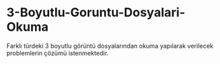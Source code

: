 # 3-Boyutlu-Goruntu-Dosyalari-Okuma
Farklı türdeki 3 boyutlu görüntü dosyalarından okuma yapılarak verilecek problemlerin çözümü istenmektedir.
